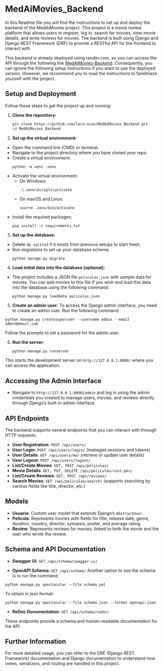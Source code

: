 
# MedAiMovies_Backend

In this Readme file you will find the instructions to set up and deploy the backend of the MedAiMovies project. This project is a movie review platform that allows users to register, log in, search for movies, view movie details, and write reviews for movies. The backend is built using Django and Django REST Framework (DRF) to provide a RESTful API for the frontend to interact with.

This backend is already deployed using render.com, so you can access the API through the following link [MedAIMovies-Backend](https://medaimovies-backend.onrender.com/). Consequently, you can ignore the following setup instructions if you want to use the deployed version. However, we recommend you to read the instructions to familiriaze yourself with the project.


## Setup and Deployment

Follow these steps to get the project up and running:

1. **Clone the repository:**
    
    ```bash
    git clone https://github.com/lara-ocon/MedAiMovies_Backend.git
    cd MedAiMovies_Backend
    ```


2. **Set up the virtual environment:**
- Open the command line (CMD) or terminal.
- Navigate to the project directory where you have cloned your repo.
- Create a virtual environment:
  ```
  python -m venv .venv
  ```
- Activate the virtual environment:
  - On Windows:
    ```
    .\.venv\Scripts\activate
    ```
  - On macOS and Linux:
    ```
    source .venv/bin/activate
    ```
- Install the required packages:
  ```
  pip install -r requirements.txt
  ```

3. **Set up the database:**
- Delete `db.sqlite3` if it exists from previous setups to start fresh.
- Run migrations to set up your database schema:
  ```
  python manage.py migrate
  ```

4. **Load initial data into the database (optional):**
- The project includes a JSON file `peliculas.json` with sample data for movies. You can add movies to this file if you wish and load this data into the database using the following command:
  ```
  python manage.py loaddata peliculas.json
  ```


5. **Create an admin user:**
To access the Django admin interface, you need to create an admin user. Run the following command:
```
python manage.py createsuperuser --username admin --email admin@email.com

```
Follow the prompts to set a password for the admin user.

6. **Run the server:**

    ```bash
    python manage.py runserver
    ```

This starts the development server on `http://127.0.0.1:8000/` where you can access the application.

## Accessing the Admin Interface

- Navigate to `http://127.0.0.1:8000/admin` and log in using the admin credentials you created to manage users, movies, and reviews directly through Django’s built-in admin interface.

## API Endpoints

The backend supports several endpoints that you can interact with through HTTP requests:

- **User Registration**: `POST /api/users/`
- **User Login**: `POST /api/users/login/` (manages sessions and tokens)
- **User Details**: `GET /api/users/me/` (retrieve or update user details)
- **User Logout**: `POST /api/users/logout/`
- **List/Create Movies**: `GET, POST /api/peliculas/`
- **Movie Details**: `GET, PUT, DELETE /api/peliculas/<int:pk>/`
- **List/Create Reviews**: `GET, POST /api/reviews/`
- **Search Movies**: `GET /api/peliculas/search/` (supports searching by various fields like title, director, etc.)

## Models

- **Usuario**: Custom user model that extends Django’s `AbstractUser`.
- **Pelicula**: Represents movies with fields for title, release date, genre, duration, country, director, synopsis, poster, and average rating.
- **Review**: Represents reviews for movies, linked to both the movie and the user who wrote the review.

## Schema and API Documentation

- **Swagger UI**: `GET /api/schema/swagger-ui/`

- **OpenAPI Schema**: `GET /api/schema/`
Another option to see the schema is to run the command:
```
python manage.py spectacular --file schema.yml
```
To obtain in json format:
```
python manage.py spectacular --file schema.json --format openapi-json
```
- **ReDoc Documentation**: `GET /api/schema/redoc/`

These endpoints provide a schema and human-readable documentation for the API.

## Further Information

For more detailed usage, you can refer to the DRF (Django REST Framework) documentation and Django documentation to understand how views, serializers, and routing are handled in this project.
